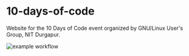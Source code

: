 # 10-days-of-code
Website for the 10 Days of Code event organized by GNU/Linux User's Group, NIT Durgapur.

![example workflow](https://github.com/v-rohan/10-days-of-code/actions/workflows/node.js.yml/badge.svg)

